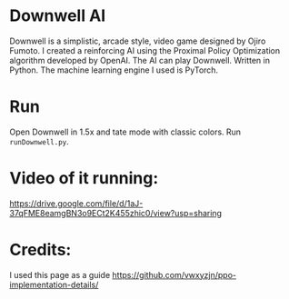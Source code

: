 # Downwell AI

Downwell is a simplistic, arcade style, video game designed by Ojiro Fumoto. I created a reinforcing AI using the Proximal Policy Optimization algorithm developed by OpenAI. The AI can play Downwell. Written in Python. The machine learning engine I used is PyTorch.



# Run
Open Downwell in 1.5x and tate mode with classic colors.
Run `runDownwell.py`.

# Video of it running:
https://drive.google.com/file/d/1aJ-37qFME8eamgBN3o9ECt2K455zhic0/view?usp=sharing

# Credits:
I used this page as a guide https://github.com/vwxyzjn/ppo-implementation-details/
